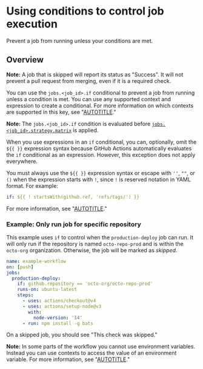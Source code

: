 # Using conditions to control job execution

Prevent a job from running unless your conditions are met.

## Overview

<div class="ghd-spotlight ghd-spotlight-note border rounded-1 my-3 p-3 f5 color-border-accent-emphasis color-bg-accent">

**Note:** A job that is skipped will report its status as "Success". It will not prevent a pull request from merging, even if it is a required check.

</div>

You can use the `jobs.<job_id>.if` conditional to prevent a job from running unless a condition is met. You can use any supported context and expression to create a conditional. For more information on which contexts are supported in this key, see "[AUTOTITLE](/actions/learn-github-actions/contexts#context-availability)."

<div class="ghd-spotlight ghd-spotlight-note border rounded-1 my-3 p-3 f5 color-border-accent-emphasis color-bg-accent">

**Note:** The `jobs.<job_id>.if` condition is evaluated before [`jobs.<job_id>.strategy.matrix`](/actions/using-workflows/workflow-syntax-for-github-actions#jobsjob_idstrategymatrix) is applied.

</div>

When you use expressions in an `if` conditional, you can, optionally, omit the `${{ }}` expression syntax because GitHub Actions automatically evaluates the `if` conditional as an expression. However, this exception does not apply everywhere.

You must always use the `${{ }}` expression syntax or escape with `''`, `""`,  or `()` when the expression starts with `!`, since `!` is reserved notation in YAML format. For example:

```yaml
if: ${{ ! startsWith(github.ref, 'refs/tags/') }}
```

 For more information, see "[AUTOTITLE](/actions/learn-github-actions/expressions)."

### Example: Only run job for specific repository

This example uses `if` to control when the `production-deploy` job can run. It will only run if the repository is named `octo-repo-prod` and is within the `octo-org` organization. Otherwise, the job will be marked as _skipped_.

```yaml copy
name: example-workflow
on: [push]
jobs:
  production-deploy:
    if: github.repository == 'octo-org/octo-repo-prod'
    runs-on: ubuntu-latest
    steps:
      - uses: actions/checkout@v4
      - uses: actions/setup-node@v3
        with:
          node-version: '14'
      - run: npm install -g bats
```

On a skipped job, you should see "This check was skipped."

<div class="ghd-spotlight ghd-spotlight-note border rounded-1 my-3 p-3 f5 color-border-accent-emphasis color-bg-accent">

**Note:** In some parts of the workflow you cannot use environment variables. Instead you can use contexts to access the value of an environment variable. For more information, see "[AUTOTITLE](/actions/learn-github-actions/variables#using-the-env-context-to-access-environment-variable-values)."

</div>
